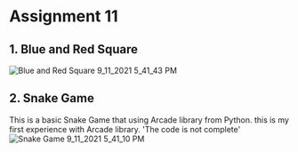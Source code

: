 # Assignment 11
## 1. Blue and Red Square
![Blue and Red Square 9_11_2021 5_41_43 PM](https://user-images.githubusercontent.com/88179607/132949360-fd3ad1a9-882d-4f75-a677-d0d5ac9c820b.png)
## 2. Snake Game
This is a basic Snake Game that using Arcade library from Python. this is my first experience with Arcade library. 'The code is not complete'
![Snake Game 9_11_2021 5_41_10 PM](https://user-images.githubusercontent.com/88179607/132949403-8fccb7d9-91fb-4ada-a163-28302bf848a1.png)
